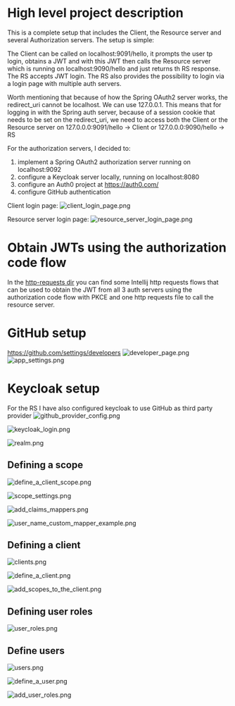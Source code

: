 # High level project description

This is a complete setup that includes the Client, the Resource server and several Authorization servers.
The setup is simple:

The Client can be called on localhost:9091/hello, it prompts the user tp login, obtains a JWT and with this JWT then
calls the Resource server which is running on localhost:9090/hello and just returns th RS response.
The RS accepts JWT login. The RS also provides the possibility to login via a login page with multiple auth servers.

Worth mentioning that because of how the Spring OAuth2 server works, the redirect_uri cannot be localhost. We can use 127.0.0.1.
This means that for logging in with the Spring auth server, because of a session cookie that needs to be set on the redirect_uri,
we need to access both the Client or the Resource server on 127.0.0.0:9091/hello -> Client or 127.0.0.0:9090/hello -> RS

For the authorization servers, I decided to:
1. implement a Spring OAuth2 authorization server running on localhost:9092
2. configure a Keycloak server locally, running on localhost:8080
3. configure an Auth0 project at https://auth0.com/
4. configure GitHub authentication

Client login page:
![client_login_page.png](pics/client_login_page.png)

Resource server login page:
![resource_server_login_page.png](pics/resource_server_login_page.png)


# Obtain JWTs using the authorization code flow

In the [http-requests dir](http-requests) you can find some Intellij http requests flows that can be used to obtain the 
JWT from all 3 auth servers using the authorization code flow with PKCE and one http requests file to call the resource server.

# GitHub setup
https://github.com/settings/developers
![developer_page.png](pics/github/developer_page.png)
![app_settings.png](pics/github/app_settings.png)

# Keycloak setup

For the RS I have also configured keycloak to use GitHub as third party provider
![github_provider_config.png](pics/keycloak/github_provider_config.png)

![keycloak_login.png](pics/keycloak/keycloak_login.png)

![realm.png](pics/keycloak/realm.png)

## Defining a scope

![define_a_client_scope.png](pics/keycloak/define_a_client_scope.png)

![scope_settings.png](pics/keycloak/scope_settings.png)

![add_claims_mappers.png](pics/keycloak/add_claims_mappers.png)

![user_name_custom_mapper_example.png](pics/keycloak/user_name_custom_mapper_example.png)

## Defining a client

![clients.png](pics/keycloak/clients.png)

![define_a_client.png](pics/keycloak/define_a_client.png)

![add_scopes_to_the_client.png](pics/keycloak/add_scopes_to_the_client.png)


## Defining user roles

![user_roles.png](pics/keycloak/user_roles.png)

## Define users

![users.png](pics/keycloak/users.png)

![define_a_user.png](pics/keycloak/define_a_user.png)

![add_user_roles.png](pics/keycloak/add_user_roles.png)